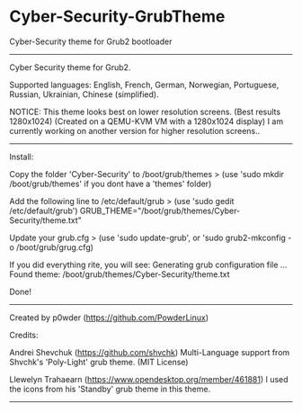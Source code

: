 # Cyber-Security-GrubTheme
Cyber-Security theme for Grub2 bootloader

____________________________________________________________________________

Cyber Security theme for Grub2.


Supported languages: English, French, German, Norwegian, Portuguese, Russian, Ukrainian, Chinese (simplified).


NOTICE: This theme looks best on lower resolution screens.
(Best results 1280x1024) (Created on a QEMU-KVM VM with a 1280x1024 display)
I am currently working on another version for higher resolution screens..

____________________________________________________________________________

Install:

Copy the folder 'Cyber-Security' to /boot/grub/themes >
(use 'sudo mkdir /boot/grub/themes' if you dont have a 'themes' folder)

Add the following line to /etc/default/grub >
(use 'sudo gedit /etc/default/grub')
GRUB_THEME="/boot/grub/themes/Cyber-Security/theme.txt"

Update your grub.cfg >
(use 'sudo update-grub', or 'sudo grub2-mkconfig -o /boot/grub/grug.cfg)

If you did everything rite, you will see:
Generating grub configuration file ...
Found theme: /boot/grub/themes/Cyber-Security/theme.txt

Done!

____________________________________________________________________________

Created by p0wder (https://github.com/PowderLinux)


Credits:

Andrei Shevchuk (https://github.com/shvchk)
Multi-Language support from Shvchk's 'Poly-Light' grub theme.
(MIT License)

Llewelyn Trahaearn (https://www.opendesktop.org/member/461881)
I used the icons from his 'Standby' grub theme in this theme.

____________________________________________________________________________
